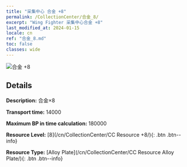 ```yaml
---
title: "采集中心 合金 +8"
permalink: /CollectionCenter/合金_8/
excerpt: "Wing Fighter 采集中心合金 +8"
last_modified_at: 2024-01-15
locale: cn
ref: "合金_8.md"
toc: false
classes: wide
---
```



![合金 +8](/images/cc/CC_Alloy_Plate_5.png)

## Details

  **Description:** 合金×8

  **Transport time:** 14000

  **Maximum BP in time calculation:** 180000

  **Resource Level:** [8](/cn/CollectionCenter/CC Resource +8/){: .btn .btn--info}

  **Resource Type:** [Alloy Plate](/cn/CollectionCenter/CC Resource Alloy Plate/){: .btn .btn--info}

